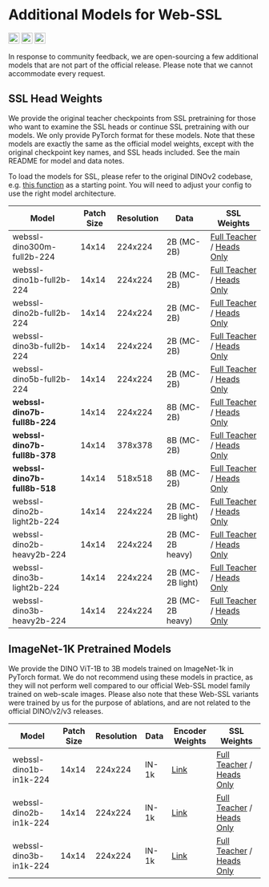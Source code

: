 # Additional Models for Web-SSL

[<img src="https://img.shields.io/badge/arXiv-2504.01017-b31b1b.svg" height="22">](https://arxiv.org/abs/2504.01017)
[<img src="https://img.shields.io/badge/Project-Page-blue" height="22">](https://davidfan.io/webssl/)
[<img src="https://img.shields.io/badge/🤗-Models-yellow" height="22">](https://huggingface.co/collections/facebook/)

In response to community feedback, we are open-sourcing a few additional models that are not part of the official release. Please note that we cannot accommodate every request.

## SSL Head Weights
We provide the original teacher checkpoints from SSL pretraining for those who want to examine the SSL heads or continue SSL pretraining with our models. We only provide PyTorch format for these models. Note that these models are exactly the same as the official model weights, except with the original checkpoint key names, and SSL heads included. See the main README for model and data notes.

To load the models for SSL, please refer to the original DINOv2 codebase, e.g. [this function](https://github.com/facebookresearch/dinov2/blob/main/dinov2/eval/setup.py#L62) as a starting point. You will need to adjust your config to use the right model architecture.

| Model | Patch Size | Resolution | Data | SSL Weights |
|-------|------------|------------|------|---------|
| webssl-dino300m-full2b-224 | 14x14 | 224x224 | 2B (MC-2B) | [Full Teacher](https://dl.fbaipublicfiles.com/webssl/webssl_dino300m_full2b_224_ssl_teacher.pth) / [Heads Only](https://dl.fbaipublicfiles.com/webssl/webssl_dino300m_full2b_224_ssl_heads.pth) |
| webssl-dino1b-full2b-224 | 14x14 | 224x224 | 2B (MC-2B) | [Full Teacher](https://dl.fbaipublicfiles.com/webssl/webssl_dino1b_full2b_224_ssl_teacher.pth) / [Heads Only](https://dl.fbaipublicfiles.com/webssl/webssl_dino1b_full2b_224_ssl_heads.pth) |
| webssl-dino2b-full2b-224 | 14x14 | 224x224 | 2B (MC-2B) | [Full Teacher](https://dl.fbaipublicfiles.com/webssl/webssl_dino2b_full2b_224_ssl_teacher.pth) / [Heads Only](https://dl.fbaipublicfiles.com/webssl/webssl_dino2b_full2b_224_ssl_heads.pth) |
| webssl-dino3b-full2b-224 | 14x14 | 224x224 | 2B (MC-2B) | [Full Teacher](https://dl.fbaipublicfiles.com/webssl/webssl_dino3b_full2b_224_ssl_teacher.pth) / [Heads Only](https://dl.fbaipublicfiles.com/webssl/webssl_dino3b_full2b_224_ssl_heads.pth) |
| webssl-dino5b-full2b-224 | 14x14 | 224x224 | 2B (MC-2B) | [Full Teacher](https://dl.fbaipublicfiles.com/webssl/webssl_dino5b_full2b_224_ssl_teacher.pth) / [Heads Only](https://dl.fbaipublicfiles.com/webssl/webssl_dino5b_full2b_224_ssl_heads.pth) |
| **webssl-dino7b-full8b-224** | 14x14 | 224x224 | 8B (MC-2B) | [Full Teacher](https://dl.fbaipublicfiles.com/webssl/webssl_dino7b_full8b_224_ssl_teacher.pth) / [Heads Only](https://dl.fbaipublicfiles.com/webssl/webssl_dino7b_full8b_224_ssl_heads.pth) |
| **webssl-dino7b-full8b-378** | 14x14 | 378x378 | 8B (MC-2B) | [Full Teacher](https://dl.fbaipublicfiles.com/webssl/webssl_dino7b_full8b_378_ssl_teacher.pth) / [Heads Only](https://dl.fbaipublicfiles.com/webssl/webssl_dino7b_full8b_378_ssl_heads.pth) |
| **webssl-dino7b-full8b-518** | 14x14 | 518x518 | 8B (MC-2B) | [Full Teacher](https://dl.fbaipublicfiles.com/webssl/webssl_dino7b_full8b_518_ssl_teacher.pth) / [Heads Only](https://dl.fbaipublicfiles.com/webssl/webssl_dino7b_full8b_518_ssl_heads.pth) |
| webssl-dino2b-light2b-224 | 14x14 | 224x224 | 2B (MC-2B light) | [Full Teacher](https://dl.fbaipublicfiles.com/webssl/webssl_dino2b_light2b_224_ssl_teacher.pth) / [Heads Only](https://dl.fbaipublicfiles.com/webssl/webssl_dino2b_light2b_224_ssl_heads.pth) |
| webssl-dino2b-heavy2b-224 | 14x14 | 224x224 | 2B (MC-2B heavy) | [Full Teacher](https://dl.fbaipublicfiles.com/webssl/webssl_dino2b_heavy2b_224_ssl_teacher.pth) / [Heads Only](https://dl.fbaipublicfiles.com/webssl/webssl_dino2b_heavy2b_224_ssl_heads.pth) |
| webssl-dino3b-light2b-224 | 14x14 | 224x224 | 2B (MC-2B light) | [Full Teacher](https://dl.fbaipublicfiles.com/webssl/webssl_dino3b_light2b_224_ssl_teacher.pth) / [Heads Only](https://dl.fbaipublicfiles.com/webssl/webssl_dino3b_light2b_224_ssl_heads.pth) |
| webssl-dino3b-heavy2b-224 | 14x14 | 224x224 | 2B (MC-2B heavy) | [Full Teacher](https://dl.fbaipublicfiles.com/webssl/webssl_dino3b_heavy2b_224_ssl_teacher.pth) / [Heads Only](https://dl.fbaipublicfiles.com/webssl/webssl_dino3b_heavy2b_224_ssl_heads.pth) |


## ImageNet-1K Pretrained Models
We provide the DINO ViT-1B to 3B models trained on ImageNet-1k in PyTorch format. We do not recommend using these models in practice, as they will not perform well compared to our official Web-SSL model family trained on web-scale images. Please also note that these Web-SSL variants were trained by us for the purpose of ablations, and are not related to the official DINO/v2/v3 releases.

| Model | Patch Size | Resolution | Data | Encoder Weights | SSL Weights |
|-------|------------|------------|------|-----------------|-------------|
| webssl-dino1b-in1k-224 | 14x14 | 224x224 | IN-1k | [Link](https://dl.fbaipublicfiles.com/webssl/webssl_dino1b_in1k_224.pth) | [Full Teacher](https://dl.fbaipublicfiles.com/webssl/webssl_dino1b_in1k_224_ssl_teacher.pth) / [Heads Only](https://dl.fbaipublicfiles.com/webssl/webssl_dino1b_in1k_224_ssl_heads.pth) |
| webssl-dino2b-in1k-224 | 14x14 | 224x224 | IN-1k | [Link](https://dl.fbaipublicfiles.com/webssl/webssl_dino2b_in1k_224.pth) | [Full Teacher](https://dl.fbaipublicfiles.com/webssl/webssl_dino2b_in1k_224_ssl_teacher.pth) / [Heads Only](https://dl.fbaipublicfiles.com/webssl/webssl_dino2b_in1k_224_ssl_heads.pth) |
| webssl-dino3b-in1k-224 | 14x14 | 224x224 | IN-1k | [Link](https://dl.fbaipublicfiles.com/webssl/webssl_dino3b_in1k_224.pth) | [Full Teacher](https://dl.fbaipublicfiles.com/webssl/webssl_dino3b_in1k_224_ssl_teacher.pth) / [Heads Only](https://dl.fbaipublicfiles.com/webssl/webssl_dino3b_in1k_224_ssl_heads.pth) |